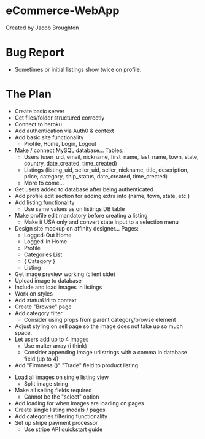 # eCommerce-WebApp
Created by Jacob Broughton


# Bug Report
- Sometimes or initial listings show twice on profile.

# The Plan
* Create basic server
* Get files/folder structured correctly
* Connect to heroku
* Add authentication via Auth0 & context
* Add basic site functionality
    * Profile, Home, Login, Logout
* Make / connect MySQL database... Tables:
    * Users (user_uid, email, nickname, first_name, last_name, town, state, country, date_created, time_created)
    * Listings (listing_uid, seller_uid, seller_nickname, title, description, price, category, ship_status, date_created, time_created)
    * More to come...
* Get users added to database after being authenticated
* Add profile edit section for adding extra info (name, town, state, etc.)
* Add listing functionality
    * Use same values as on listings DB table
* Make profile edit mandatory before creating a listing
    - Make it USA only and convert state input to a selection menu
* Design site mockup on affinity designer... Pages: 
    - Logged-Out Home
    - Logged-In Home
    - Profile
    - Categories List 
    - { Category }
    - Listing
* Get image preview working (client side)
* Upload image to database 
* Include and load images in listings
* Work on styles
* Add statusUrl to context
* Create "Browse" page
* Add category filter
    * Consider using props from parent category/browse element
* Adjust styling on sell page so the image does not take up so much space.
* Let users add up to 4 images
    * Use multer array (i think)
    * Consider appending image url strings with a comma in database field (up to 4)
* Add "Firmness ()" "Trade" field to product listing
- Load all images on single listing view
    - Split image string
- Make all selling fields required
    - Cannot be the "select" option
- Add loading for when images are loading on pages
- Create single listing modals / pages
- Add categories filtering functionality
- Set up stripe payment processor
    - Use stripe API quickstart guide